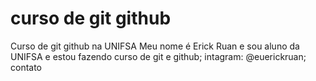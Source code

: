 # curso de git github
 Curso de git github na UNIFSA
 Meu nome é Erick Ruan e sou aluno da UNIFSA e estou fazendo curso de git e github;
 intagram: @euerickruan;
 contato